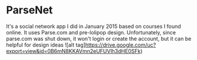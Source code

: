 # ParseNet
It's a social network app I did in January 2015 based on courses I found online. It uses Parse.com and pre-lolipop design. Unfortunately, since parse.com was shut down, it won't login or create the account, but it can be helpful for design ideas
![alt tag]https://drive.google.com/uc?export=view&id=0B6mN8KKAVmn2eUFUVlh3dHE0SFk)
